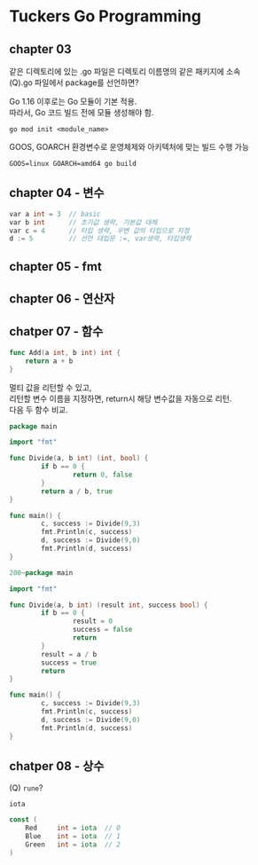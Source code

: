 # Tuckers Go Programming

## chapter 03

같은 디렉토리에 있는 .go 파일은 디렉토리 이름명의 같은 패키지에 소속  
(Q).go 파일에서 package를 선언하면?  

Go 1.16 이후로는 Go 모듈이 기본 적용.  
따라서, Go 코드 빌드 전에 모듈 생성해야 함.  
```shell
go mod init <module_name>  
```

GOOS, GOARCH 환경변수로 운영체제와 아키텍처에 맞는 빌드 수행 가능  
```shell
GOOS=linux GOARCH=amd64 go build
```

## chapter 04 - 변수
```c
var a int = 3  // basic
var b int      // 초기값 생략, 기본값 대체
var c = 4      // 타입 생략, 우변 값의 타입으로 지정
d := 5         // 선언 대입문 :=, var생략, 타입생략
```

## chapter 05 - fmt

## chapter 06 - 연산자

## chatper 07 - 함수
```go
func Add(a int, b int) int {
	return a + b
}
```

멀티 값을 리턴할 수 있고,  
리턴할 변수 이름을 지정하면, return시 해당 변수값을 자동으로 리턴.  
다음 두 함수 비교.
```go
package main

import "fmt"

func Divide(a, b int) (int, bool) {
        if b == 0 {
                return 0, false
        }
        return a / b, true
}

func main() {
        c, success := Divide(9,3)
        fmt.Println(c, success)
        d, success := Divide(9,0)
        fmt.Println(d, success)
}
```

```go
200~package main

import "fmt"

func Divide(a, b int) (result int, success bool) {
        if b == 0 {
                result = 0
                success = false
                return
        }
        result = a / b
        success = true
        return
}

func main() {
        c, success := Divide(9,3)
        fmt.Println(c, success)
        d, success := Divide(9,0)
        fmt.Println(d, success)
}
```

## chatper 08 - 상수
(Q) `rune`?

`iota`
```go
const (
	Red		int = iota  // 0
	Blue	int = iota  // 1
	Green	int = iota  // 2
)
```

